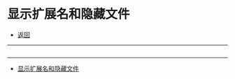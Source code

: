 # 显示扩展名和隐藏文件

- [返回](./README.md)

---

<section class="img-flex-box" >
  <section><img class="lazy-image" data-src="../images/system/file-ext0001.png" alt=""></section>
  <section><img class="lazy-image" data-src="../images/system/file-ext0002.png" alt=""></section>
</section>

---

- [显示扩展名和隐藏文件](#显示扩展名和隐藏文件)

<!-- js处理背景和css样式 -->
<script type="module" src="https://huhuiyu.top/js/github.js"></script>

